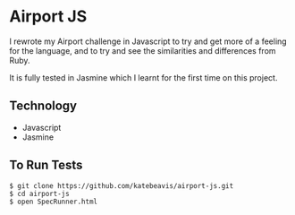 # Airport JS

I rewrote my Airport challenge in Javascript to try and get more of a feeling for the language, and to try and see the similarities and differences from Ruby.

It is fully tested in Jasmine which I learnt for the first time on this project.

## Technology
- Javascript
- Jasmine

## To Run Tests
```
$ git clone https://github.com/katebeavis/airport-js.git
$ cd airport-js
$ open SpecRunner.html
```
